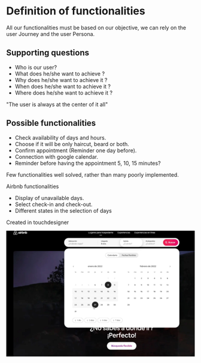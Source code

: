 # Definition of functionalities

All our functionalities must be based on our objective, we can rely on the user Journey and the user Persona.

## Supporting questions

- Who is our user?
- What does he/she want to achieve ?
- Why does he/she want to achieve it ?
- When does he/she want to achieve it ?
- Where does he/she want to achieve it ?

"The user is always at the center of it all"

## Possible functionalities

- Check availability of days and hours.
- Choose if it will be only haircut, beard or both.
- Confirm appointment (Reminder one day before).
- Connection with google calendar.
- Reminder before having the appointment 5, 10, 15 minutes?

Few functionalities well solved, rather than many poorly implemented.

Airbnb functionalities

- Display of unavailable days.
- Select check-in and check-out.
- Different states in the selection of days

Created in touchdesigner

![2](/images/state-2.png)

